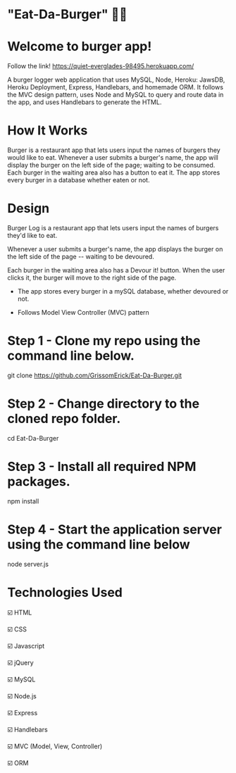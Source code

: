 # "Eat-Da-Burger" :hamburger::fries:

# Welcome to burger app!

Follow the link! https://quiet-everglades-98495.herokuapp.com/

A burger logger web application that uses MySQL, Node, Heroku: JawsDB, Heroku Deployment, Express, Handlebars, and homemade ORM. It follows the MVC design pattern, uses Node and MySQL to query and route data in the app, and uses Handlebars to generate the HTML.

# How It Works

Burger is a restaurant app that lets users input the names of burgers they would like to eat.
Whenever a user submits a burger's name, the app will display the burger on the left side of the page; waiting to be consumed.
Each burger in the waiting area also has a button to eat it. The app stores every burger in a database whether eaten or not.

# Design

Burger Log is a restaurant app that lets users input the names of burgers they'd like to eat.

Whenever a user submits a burger's name, the app displays the burger on the left side of the page -- waiting to be devoured.

Each burger in the waiting area also has a Devour it! button. When the user clicks it, the burger will move to the right side of the page.

- The app stores every burger in a mySQL database, whether devoured or not.


- Follows Model View Controller (MVC) pattern

# Step 1 - Clone my repo using the command line below.

git clone https://github.com/GrissomErick/Eat-Da-Burger.git

# Step 2 - Change directory to the cloned repo folder.

cd Eat-Da-Burger

# Step 3 - Install all required NPM packages.

npm install

# Step 4 - Start the application server using the command line below

node server.js

# Technologies Used

:ballot_box_with_check:	HTML 

:ballot_box_with_check:	CSS 

:ballot_box_with_check:	Javascript 

:ballot_box_with_check:	jQuery 

:ballot_box_with_check:	MySQL 

:ballot_box_with_check:	Node.js 

:ballot_box_with_check:	Express

:ballot_box_with_check:	Handlebars

:ballot_box_with_check:	MVC (Model, View, Controller)

:ballot_box_with_check:	ORM
